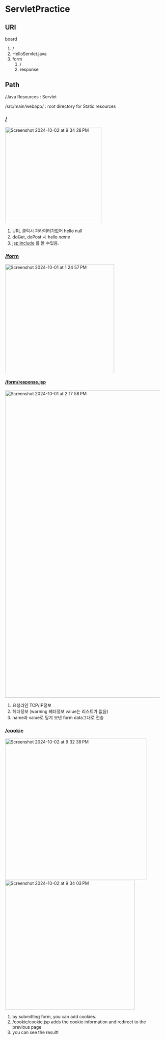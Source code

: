 # ServletPractice

## URI
board
1. /
2. HelloServlet.java
3. form
   1. /
   2. response  

## Path
/Java Resources : Servlet

/src/main/webapp/ : root directory for Static resources

### [/](./src/main/webapp/index.jsp)
<img width="313" alt="Screenshot 2024-10-02 at 9 34 28 PM" src="https://github.com/user-attachments/assets/1e0fee12-4d9a-49b4-b371-add1c22ebe19">

1. URL 클릭시 파라미터가없어 hello null
2. doGet, doPost 시 hello *name*
3. <jsp:include> 를 볼 수있음.

### [/form](./src/main/webapp/form/index.jsp)
<img width="355" alt="Screenshot 2024-10-01 at 1 24 57 PM" src="https://github.com/user-attachments/assets/d5146188-48a4-4436-ae88-39b3fea8626c">


#### [/form/response.jsp](./src/main/webapp/form/response.jsp)

<img width="1000" alt="Screenshot 2024-10-01 at 2 17 58 PM" src="https://github.com/user-attachments/assets/3f7ba63d-df9c-4428-a065-809d8f9ac1de">

1. 요청라인 TCP/IP정보
2. 헤더정보 (warning 헤더정보 value는 리스트가 없음)
3. name과 value로 담겨 보낸 form data그대로 전송

### [/cookie](./src/main/webapp/cookie/index.jsp)

<img width="460" alt="Screenshot 2024-10-02 at 9 32 39 PM" src="https://github.com/user-attachments/assets/923130d9-874d-4e05-a4c9-d4c6cda52760">
<img width="422" alt="Screenshot 2024-10-02 at 9 34 03 PM" src="https://github.com/user-attachments/assets/aa11de61-c828-485e-ae54-0b5b7f9fa5ee">

1. by submitting form, you can add cookies.
2. /cookie/cookie.jsp adds the cookie information and redirect to the previous page
3. you can see the result!
